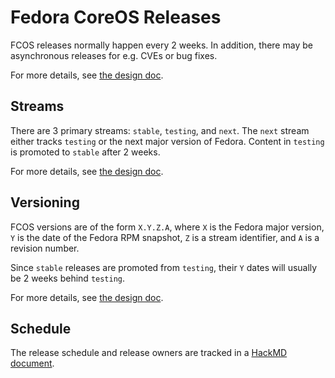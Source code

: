 # Fedora CoreOS Releases

FCOS releases normally happen every 2 weeks. In addition,
there may be asynchronous releases for e.g. CVEs or bug
fixes.

For more details, see
[the design doc](Design.md#release-streams).

## Streams

There are 3 primary streams: `stable`, `testing`, and
`next`. The `next` stream either tracks `testing` or the
next major version of Fedora. Content in `testing` is
promoted to `stable` after 2 weeks.

For more details, see
[the design doc](Design.md#release-streams).

## Versioning

FCOS versions are of the form `X.Y.Z.A`, where `X` is the
Fedora major version, `Y` is the date of the Fedora RPM
snapshot, `Z` is a stream identifier, and `A` is a revision
number.

Since `stable` releases are promoted from `testing`, their
`Y` dates will usually be 2 weeks behind `testing`.

For more details, see
[the design doc](Design.md#version-numbers).

## Schedule

The release schedule and release owners are tracked in a
[HackMD document](https://hackmd.io/WCA8XqAoRvafnja01JG_YA).
